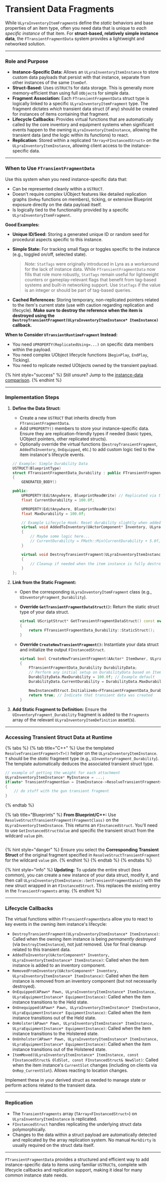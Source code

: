 # Transient Data Fragments

While `ULyraInventoryItemFragment`s define the _static_ behaviors and base properties of an item type, often you need data that is unique to _each specific instance_ of that item. For **struct-based, relatively simple instance data**, the `FTransientFragmentData` system provides a lightweight and networked solution.

***

### Role and Purpose

* **Instance-Specific Data:** Allows an `ULyraInventoryItemInstance` to store custom data payloads that persist with that instance, separate from other instances of the same `ItemDef`.
* **Struct-Based:** Uses `USTRUCT`s for data storage. This is generally more memory-efficient than using full `UObject`s for simple data.
* **Fragment Association:** Each `FTransientFragmentData` struct type is logically linked to a specific `ULyraInventoryItemFragment` type. The fragment dictates _which_ transient data struct (if any) should be created for instances of items containing that fragment.
* **Lifecycle Callbacks:** Provides virtual functions that are automatically called by the core inventory and equipment systems when significant events happen to the owning `ULyraInventoryItemInstance`, allowing the transient data (and the logic within its functions) to react.
* **Replication:** Stored within a replicated `TArray<FInstancedStruct>` on the `ULyraInventoryItemInstance`, allowing client access to the instance-specific data.

***

### When to Use `FTransientFragmentData`

Use this system when you need instance-specific data that:

* Can be represented cleanly within a `USTRUCT`.
* Doesn't require complex UObject features like detailed replication graphs (`OnRep` functions on members), ticking, or extensive Blueprint exposure directly on the data payload itself.
* Is logically tied to the functionality provided by a specific `ULyraInventoryItemFragment`.

**Good Examples:**

* **Unique ID/Seed:** Storing a generated unique ID or random seed for procedural aspects specific to this instance.
*   **Simple State:** For tracking small flags or toggles specific to the instance (e.g., toggled on/off, selected state).

    > _Note:_ `StatTags` were originally introduced in Lyra as a workaround for the lack of instance data. While `FTransientFragmentData` now fills that role more robustly, `StatTags` remain useful for lightweight counters or gameplay-relevant flags that benefit from tag-based systems and built-in networking support. Use `StatTags` if the value is an integer or should be part of tag-based queries.
* **Cached References:** Storing temporary, non-replicated pointers related to the item's current state (use with caution regarding replication and lifecycle). **Make sure to destroy the reference when the item is destroyed using the `DestroyTransientFragment(ULyraInventoryItemInstance* ItemInstance)`  callback.**

**When to Consider `UTransientRuntimeFragment` Instead:**

* You need `UPROPERTY(ReplicatedUsing=...)` on specific data members within the payload.
* You need complex UObject lifecycle functions (`BeginPlay`, `EndPlay`, Ticking).
* You need to replicate nested UObjects owned by the transient payload.

{% hint style="success" %}
Still unsure? Jump to the [instance-data comparison](creating-custom-fragments.md#step-2-choose-and-define-instance-data-optional).
{% endhint %}

***

### Implementation Steps

1.  **Define the Data Struct:**

    * Create a new `USTRUCT` that inherits directly from `FTransientFragmentData`.
    * Add `UPROPERTY()` members to store your instance-specific data. Ensure they are replication-friendly types if needed (basic types, UObject pointers, other replicated structs).
    * Optionally override the virtual functions (`DestroyTransientFragment`, `AddedToInventory`, `OnEquipped`, etc.) to add custom logic tied to the item instance's lifecycle events.

    ```cpp
    // Example: Simple Durability Data
    USTRUCT(BlueprintType)
    struct FTransientFragmentData_Durability : public FTransientFragmentData
    {
        GENERATED_BODY()

    public:
        UPROPERTY(EditAnywhere, BlueprintReadWrite) // Replicated via the FInstancedStruct array
        float CurrentDurability = 100.0f;

        UPROPERTY(EditAnywhere, BlueprintReadWrite)
        float MaxDurability = 100.0f;

        // Example Lifecycle Hook: Reset durability slightly when added?
        virtual void AddedToInventory(UActorComponent* Inventory, ULyraInventoryItemInstance* ItemInstance) override
        {
            // Maybe some logic here...
            // CurrentDurability = FMath::Min(CurrentDurability + 5.0f, MaxDurability);
        }

        virtual void DestroyTransientFragment(ULyraInventoryItemInstance* ItemInstance) override
        {
            // Cleanup if needed when the item instance is fully destroyed
        }
    };
    ```
2. **Link from the Static Fragment:**
   * Open the corresponding `ULyraInventoryItemFragment` class (e.g., `UInventoryFragment_Durability`).
   *   **Override `GetTransientFragmentDataStruct()`:** Return the static struct type of your data struct.

       ```cpp
       virtual UScriptStruct* GetTransientFragmentDataStruct() const override
       {
           return FTransientFragmentData_Durability::StaticStruct();
       }
       ```
   *   **Override `CreateNewTransientFragment()`:** Instantiate your data struct and initialize the output `FInstancedStruct`.

       ```cpp
       virtual bool CreateNewTransientFragment(AActor* ItemOwner, ULyraInventoryItemInstance* ItemInstance, FInstancedStruct& NewInstancedStruct) override
       {
           FTransientFragmentData_Durability DurabilityData;
           // Perform any initial setup on DurabilityData based on ItemOwner or ItemInstance if needed
           DurabilityData.MaxDurability = 100.0f; // Example default
           DurabilityData.CurrentDurability = DurabilityData.MaxDurability;

           NewInstancedStruct.InitializeAs<FTransientFragmentData_Durability>(DurabilityData);
           return true; // Indicate that transient data was created
       }
       ```
3. **Add Static Fragment to Definition:** Ensure the `UInventoryFragment_Durability` fragment is added to the `Fragments` array of the relevant `ULyraInventoryItemDefinition` asset(s).

***

### Accessing Transient Struct Data at Runtime

{% tabs %}
{% tab title="C++" %}
Use the templated `ResolveTransientFragment<T>()` helper on the `ULyraInventoryItemInstance`. `T` should be the _static_ fragment type (e.g., `UInventoryFragment_Durability`). The template automatically deduces the associated transient struct type.

```cpp
// example of getting the weight for each attachment
ULyraInventoryItemInstance* MyInstance = ...;
if(auto* TransientFragmentGun = ItemInstance->ResolveTransientFragment<UInventoryFragment_Gun>())
{
	// do stuff with the gun transient fragment
}
```
{% endtab %}

{% tab title="Blueprints" %}
**From Blueprint/C++:** Use `ResolveStructTransientFragment(FragmentClass)` on the `ULyraInventoryItemInstance`. This returns an `FInstancedStruct`. You'll need to use `GetInstancedStructValue` and specific the transient struct from the wildcard `value` pin.

<figure><img src="../../../.gitbook/assets/image (27) (1).png" alt=""><figcaption></figcaption></figure>

{% hint style="danger" %}
Ensure you select the **Corresponding Transient Struct** of the original fragment specified in `ResolveStructTransientFragment` for the wildcard `value` pin.
{% endhint %}
{% endtab %}
{% endtabs %}

{% hint style="info" %}
**Updating:** To update the entire struct (less common), you can create a new instance of your data struct, modify it, and then call `ULyraInventoryItemInstance::SetTransientFragmentData()` with the new struct wrapped in an `FInstancedStruct`. This replaces the existing entry in the `TransientFragments` array.
{% endhint %}

***

### Lifecycle Callbacks

The virtual functions within `FTransientFragmentData` allow you to react to key events in the owning item instance's lifecycle:

* `DestroyTransientFragment(ULyraInventoryItemInstance* ItemInstance)`: Called when the owning item instance is being _permanently destroyed_ (via `DestroyItemInstance`), not just removed. Use for final cleanup related to this transient data.
* `AddedToInventory(UActorComponent* Inventory, ULyraInventoryItemInstance* ItemInstance)`: Called when the item instance is added to an inventory component.
* `RemovedFromInventory(UActorComponent* Inventory, ULyraInventoryItemInstance* ItemInstance)`: Called when the item instance is removed from an inventory component (but not necessarily destroyed).
* `OnEquipped(APawn* Pawn, ULyraInventoryItemInstance* ItemInstance, ULyraEquipmentInstance* EquipmentInstance)`: Called when the item instance transitions to the Held state.
* `OnUnequipped(APawn* Pawn, ULyraInventoryItemInstance* ItemInstance, ULyraEquipmentInstance* EquipmentInstance)`: Called when the item instance transitions out of the Held state.
* `OnHolster(APawn* Pawn, ULyraInventoryItemInstance* ItemInstance, ULyraEquipmentInstance* EquipmentInstance)`: Called when the item instance transitions to the Holstered state.
* `OnUnholster(APawn* Pawn, ULyraInventoryItemInstance* ItemInstance, ULyraEquipmentInstance* EquipmentInstance)`: Called when the item instance transitions out of the Holstered state.
* `ItemMoved(ULyraInventoryItemInstance* ItemInstance, const FInstancedStruct& OldSlot, const FInstancedStruct& NewSlot)`: Called when the item instance's `CurrentSlot` changes (including on clients via `OnRep_CurrentSlot`). Allows reacting to location changes.

Implement these in your derived struct as needed to manage state or perform actions related to the transient data.

***

### Replication

* The `TransientFragments` array (`TArray<FInstancedStruct>`) on `ULyraInventoryItemInstance` is replicated.
* `FInstancedStruct` handles replicating the underlying struct data polymorphically.
* Changes to the data within a struct payload are automatically detected and replicated by the array replication system. No manual `MarkDirty` is usually required on the struct data itself.

***

`FTransientFragmentData` provides a structured and efficient way to add instance-specific data to items using familiar `USTRUCT`s, complete with lifecycle callbacks and replication support, making it ideal for many common instance state needs.
